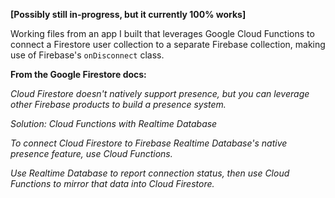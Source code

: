 **[Possibly still in-progress, but it currently 100% works]**

Working files from an app I built that leverages Google Cloud Functions to connect a Firestore user collection to a separate Firebase collection, making use of Firebase's `onDisconnect` class.

**From the Google Firestore docs:** 

*Cloud Firestore doesn't natively support presence, but you can leverage other Firebase products to build a presence system.*

*Solution: Cloud Functions with Realtime Database*

*To connect Cloud Firestore to Firebase Realtime Database's native presence feature, use Cloud Functions.*

*Use Realtime Database to report connection status, then use Cloud Functions to mirror that data into Cloud Firestore.*

